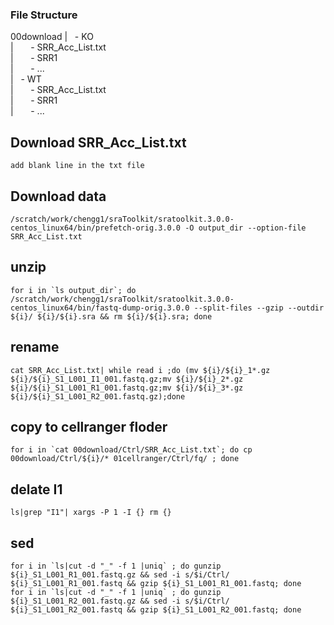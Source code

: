### File Structure
00download
|&nbsp;&nbsp;&nbsp;- KO  
|&nbsp;&nbsp;&nbsp;&nbsp;&nbsp;&nbsp; - SRR_Acc_List.txt  
|&nbsp;&nbsp;&nbsp;&nbsp;&nbsp;&nbsp; - SRR1  
|&nbsp;&nbsp;&nbsp;&nbsp;&nbsp;&nbsp; - ...  
|&nbsp;&nbsp;&nbsp;- WT  
|&nbsp;&nbsp;&nbsp;&nbsp;&nbsp;&nbsp; - SRR_Acc_List.txt  
|&nbsp;&nbsp;&nbsp;&nbsp;&nbsp;&nbsp; - SRR1  
|&nbsp;&nbsp;&nbsp;&nbsp;&nbsp;&nbsp; - ...

  

## Download SRR_Acc_List.txt

```
add blank line in the txt file
```



## Download data

```
/scratch/work/chengg1/sraToolkit/sratoolkit.3.0.0-centos_linux64/bin/prefetch-orig.3.0.0 -O output_dir --option-file SRR_Acc_List.txt
```


## unzip
```
for i in `ls output_dir`; do /scratch/work/chengg1/sraToolkit/sratoolkit.3.0.0-centos_linux64/bin/fastq-dump-orig.3.0.0 --split-files --gzip --outdir ${i}/ ${i}/${i}.sra && rm ${i}/${i}.sra; done
```

## rename
```
cat SRR_Acc_List.txt| while read i ;do (mv ${i}/${i}_1*.gz ${i}/${i}_S1_L001_I1_001.fastq.gz;mv ${i}/${i}_2*.gz ${i}/${i}_S1_L001_R1_001.fastq.gz;mv ${i}/${i}_3*.gz ${i}/${i}_S1_L001_R2_001.fastq.gz);done
```

## copy to cellranger floder
```
for i in `cat 00download/Ctrl/SRR_Acc_List.txt`; do cp 00download/Ctrl/${i}/* 01cellranger/Ctrl/fq/ ; done
```

## delate I1
```
ls|grep "I1"| xargs -P 1 -I {} rm {}
```

## sed 
```
for i in `ls|cut -d "_" -f 1 |uniq` ; do gunzip ${i}_S1_L001_R1_001.fastq.gz && sed -i s/$i/Ctrl/ ${i}_S1_L001_R1_001.fastq && gzip ${i}_S1_L001_R1_001.fastq; done
for i in `ls|cut -d "_" -f 1 |uniq` ; do gunzip ${i}_S1_L001_R2_001.fastq.gz && sed -i s/$i/Ctrl/ ${i}_S1_L001_R2_001.fastq && gzip ${i}_S1_L001_R2_001.fastq; done
```
